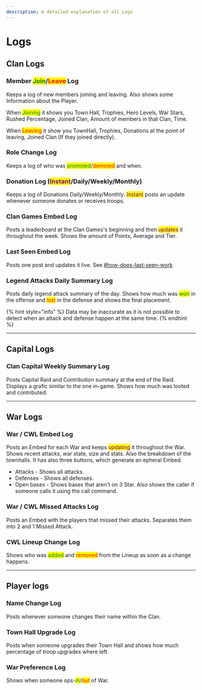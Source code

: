 ```yaml
---
description: A detailed explanation of all Logs
---
```


# Logs

## Clan Logs

### Member <mark style="color:green;">Join</mark>/<mark style="color:red;">Leave</mark> Log

Keeps a log of new members joining and leaving. Also shows some Information about the Player.&#x20;

When <mark style="color:green;">Joining</mark> it shows you Town Hall, Trophies, Hero Levels, War Stars, Rushed Percentage, Joined Clan, Amount of members in that Clan, Time.

When <mark style="color:red;">Leaving</mark> it show you TownHall, Trophies, Donations at the point of leaving, Joined Clan (If they joined directly).

### Role Change Log

Keeps a log of who was <mark style="color:green;">promoted</mark>/<mark style="color:red;">demoted</mark> and when.

### Donation Log (<mark style="color:purple;">Instant</mark>/Daily/Weekly/Monthly)

Keeps a log of Donations Daily/Weekly/Monthly. <mark style="color:purple;">Instant</mark> posts an update whenever someone donates or receives troops.

### Clan Games Embed Log

Posts a leaderboard at the Clan Games's beginning and then <mark style="color:purple;">updates</mark> it throughout the week. Shows the amount of Points, Average and Tier.&#x20;

### Last Seen Embed Log

Posts one post and updates it live. See [#how-does-last-seen-work](../faq.md#how-does-last-seen-work "mention")

### Legend Attacks Daily Summary Log

Posts daily legend attack summary of the day. Shows how much was <mark style="color:green;">won</mark> in the offense and <mark style="color:red;">lost</mark> in the defense and shows the final placement.&#x20;

{% hint style="info" %}
Data may be inaccurate as it is not possible to detect when an attack and defense happen at the same time.
{% endhint %}

***

## Capital Logs

### Clan Capital Weekly Summary Log

Posts Capital Raid and Contribution summary at the end of the Raid. Displays a grafic similar to the one in-game. Shows how much was looted and contributed.

***

## War Logs

### War / CWL Embed Log

Posts an Embed for each War and keeps <mark style="color:purple;">updating</mark> it throughout the War. Shows recent attacks, war state, size and stats. Also the breakdown of the townhalls. It has also three buttons, which generate an epheral Embed.

* Attacks - Shows all attacks.
* Defenses - Shows all defenses.
* Open bases - Shows bases that aren't on 3 Star. Also shows the caller if someone calls it using the call command.

### War / CWL Missed Attacks Log

Posts an Embed with the players that missed their attacks. Separates them into 2 and 1 Missed Attack.

### CWL Lineup Change Log

Shows who was <mark style="color:green;">added</mark> and <mark style="color:red;">removed</mark> from the Lineup as soon as a change happens.

***

## Player logs

### Name Change Log

Posts whenever someone changes their name within the Clan.

### Town Hall Upgrade Log

Posts when someone upgrades their Town Hall and shows how much percentage of troop upgrades where left.

### War Preference Log

Shows when someone ops-<mark style="color:green;">in</mark>/<mark style="color:red;">out</mark> of War.

